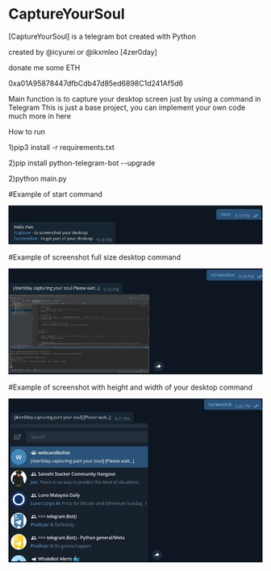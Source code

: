 # CaptureYourSoul

[CaptureYourSoul] is a telegram bot created with Python 

created by @icyurei or @ikxmleo [4zer0day]

donate me some ETH

0xa01A95878447dfbCdb47d85ed6898C1d241Af5d6⠀


Main function is to capture your desktop screen just by using a command in Telegram
This is just a base project, you can implement your own code much more in here

How to run

1)pip3 install -r requirements.txt

2)pip install python-telegram-bot --upgrade

2)python main.py

#Example of start command

![](images/start.JPG)

#Example of screenshot full size desktop command

![](images/screenshot1.JPG)

#Example of screenshot with height and width of your desktop command

![](images/screenshot.JPG)
